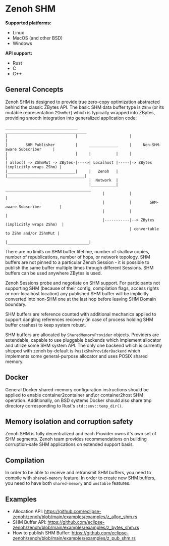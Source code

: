 # Zenoh SHM

**Supported platforms:**
- Linux
- MacOS (and other BSD)
- Windows

**API support:**
- Rust
- C
- C++

## General Concepts

Zenoh SHM is designed to provide true zero-copy optimization abstracted behind the classic ZBytes API. The basic SHM data buffer type is `ZShm` (or its mutable representation `ZShmMut`) which is typically wrapped into ZBytes, providing smooth integration into generalized application code:
```
________________________________                       ____________________________________
|                              |                       |                                  |
|        SHM Publisher         |     _____________     |     Non-SHM-aware Subscriber     |
|                              |     |           |     |                                  |
| alloc() -> ZShmMut -> ZBytes-|---->| Localhost |-----|-> ZBytes (implicitly wraps ZShm) |
|______________________________|     |   Zenoh   |     |__________________________________|
                                     |  Network  |                   
                                     |___________|     ______________________________________
                                           |           |                                    |
                                           |           |        SHM-aware Subscriber        |
                                           |           |                                    |
                                           |-----------|--> ZBytes (implicitly wraps ZShm)  |
                                                       | convertable to ZShm and/or ZShmMut |
                                                       |____________________________________|
```

There are no limits on SHM buffer lifetime, number of shallow copies, number of republications, number of hops, or network topology. SHM buffers are not pinned to a particular Zenoh Session - it is possible to publish the same buffer multiple times through different Sessions. SHM buffers can be used anywhere ZBytes is used.

Zenoh Sessions probe and negotiate on SHM support. For participants not supporting SHM (because of their config, compilation flags, access rights or non-localhost location) any published SHM buffer will be implicitly converted into non-SHM one at the last hop before leaving SHM Domain boundary.

SHM buffers are reference counted with additional mechanics applied to support dangling references recovery (in case of process holding SHM buffer crashes) to keep system robust.

SHM buffers are allocated by `SharedMemoryProvider` objects. Providers are extendable, capable to use pluggable backends which implement allocator and utilize some SHM system API. The only one backend which is currently shipped with zenoh by-default is `PosixShmProviderBackend` which implements some general-purpose allocator and uses POSIX shared memory.

## Docker

General Docker shared-memory configuration instructions should be applied to enable container2container and\or container2host SHM operation.
Additionally, on BSD systems Docker should also share tmp directory corresponding to Rust's `std::env::temp_dir()`.

## Memory isolation and corruption safety

Zenoh SHM is fully decentralized and each Provider owns it's own set of SHM segments. Zenoh team provides recommendations on building corruption-safe SHM applications on extended support basis.

## Compilation

In order to be able to receive and retransmit SHM buffers, you need to compile with `shared-memory` feature. In order to create new SHM buffers, you need to have both `shared-memory` and `unstable` features.

## Examples

- Allocation API: https://github.com/eclipse-zenoh/zenoh/blob/main/examples/examples/z_alloc_shm.rs
- SHM Buffer API: https://github.com/eclipse-zenoh/zenoh/blob/main/examples/examples/z_bytes_shm.rs
- How to publish SHM Buffer: https://github.com/eclipse-zenoh/zenoh/blob/main/examples/examples/z_pub_shm.rs
